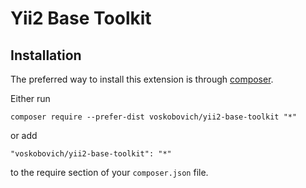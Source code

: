 Yii2 Base Toolkit
================================

Installation
------------

The preferred way to install this extension is through [composer](http://getcomposer.org/download/).

Either run

```
composer require --prefer-dist voskobovich/yii2-base-toolkit "*"
```

or add

```
"voskobovich/yii2-base-toolkit": "*"
```

to the require section of your `composer.json` file.